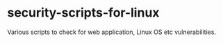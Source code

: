 # security-scripts-for-linux
Various scripts to check for web application, Linux OS etc vulnerabilities.
